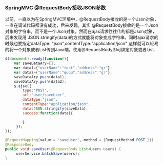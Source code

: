 ### SpringMVC @RequestBody接收JSON参数

以前，一直以为在SpringMVC环境中，@RequestBody接收的是一个Json对象，一直在调试代码都没有成功，后来发现，其实 @RequestBody接收的是一个Json对象的字符串，而不是一个Json对象。然而在ajax请求往往传的都是Json对象，后来发现用 JSON.stringify(data)的方式就能将对象变成字符串。同时ajax请求的时候也要指定dataType: "json",contentType:"application/json" 这样就可以轻易的将一个对象或者List传到Java端，使用@RequestBody即可绑定对象或者List.

```javascript  
$(document).ready(function(){  
    var saveDataAry=[];  
    var data1={"userName":"test","address":"gz"};  
    var data2={"userName":"ququ","address":"gr"};  
    saveDataAry.push(data1);  
    saveDataAry.push(data2);         
    $.ajax({ 
        type:"POST", 
        url:"user/saveUser", 
        dataType:"json",      
        contentType:"application/json",               
        data:JSON.stringify(saveData), 
        success:function(data){ 
                                   
        } 
     }); 
});  
```

```Java
@RequestMapping(value = "saveUser", method = {RequestMethod.POST }}) 
@ResponseBody  
public void saveUser(@RequestBody List<User> users) { 
     userService.batchSave(users); 
} 
```